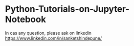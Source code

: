 # Python-Tutorials-on-Jupyter-Notebook

In cas any question, please ask on linkedin https://www.linkedin.com/in/sanketshindepune/
